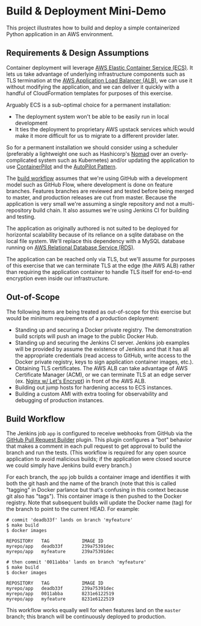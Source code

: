 # Build & Deployment Mini-Demo

This project illustrates how to build and deploy a simple containerized Python application in an AWS environment.

## Requirements & Design Assumptions

Container deployment will leverage [AWS Elastic Container Service (ECS)](http://docs.aws.amazon.com/AmazonECS/latest/developerguide). It lets us take advantage of underlying infrastructure components such as TLS termination at the [AWS Application Load Balancer (ALB)](http://docs.aws.amazon.com/elasticloadbalancing/latest/application/create-https-listener.html), we can use it without modifying the application, and we can deliver it quickly with a handful of CloudFormation templates for purposes of this exercise.

Arguably ECS is a sub-optimal choice for a permanent installation:
- The deployment system won't be able to be easily run in local development
- It ties the deployment to proprietary AWS upstack services which would make it more difficult for us to migrate to a different provider later.

So for a permanent installation we should consider using a scheduler (preferably a lightweight one such as Hashicorp's [Nomad](https://www.nomadproject.io/) over an overly-complicated system such as Kubernetes) and/or updating the application to use [ContainerPilot](https://github.com/joyent/containerpilot) and the [AutoPilot Pattern](https://github.com/autopilotpattern).

The [build workflow](#build-workflow) assumes that we're using GitHub with a development model such as GitHub Flow, where development is done on feature branches. Features branches are reviewed and tested before being merged to master, and production releases are cut from master. Because the application is very small we're assuming a single repository and not a multi-repository build chain. It also assumes we're using Jenkins CI for building and testing.

The application as originally authored is not suited to be deployed for horizontal scalability because of its reliance on a sqlite database on the local file system. We'll replace this dependency with a MySQL database running on [AWS Relational Database Service (RDS)](https://aws.amazon.com/rds/).

The application can be reached only via TLS, but we'll assume for purposes of this exercise that we can terminate TLS at the edge (the AWS ALB) rather than requiring the application container to handle TLS itself for end-to-end encryption even inside our infrastructure.

## Out-of-Scope

The following items are being treated as out-of-scope for this exercise but would be minimum requirements of a production deployment:

- Standing up and securing a Docker private registry. The demonstration build scripts will push an image to the public Docker Hub.
- Standing up and securing the Jenkins CI server. Jenkins job examples will be provided by assume the existence of Jenkins and that it has all the appropriate credentials (read access to GitHub, write access to the Docker private registry, keys to sign application container images, etc.).
- Obtaining TLS certificates. The AWS ALB can take advantage of AWS Certificate Manager (ACM), or we can terminate TLS at an edge server (ex. [Nginx w/ Let's Encrypt](https://github.com/autopilotpattern/nginx)) in front of the AWS ALB.
- Building out jump hosts for hardening access to ECS instances.
- Building a custom AMI with extra tooling for observability and debugging of production instances.

## Build Workflow

The Jenkins job `app` is configured to receive webhooks from GitHub via the [GitHub Pull Request Builder](https://wiki.jenkins-ci.org/display/JENKINS/GitHub+pull+request+builder+plugin) plugin. This plugin configures a "bot" behavior that makes a comment in each pull request to get approval to build the branch and run the tests. (This workflow is required for any open source application to avoid malicious builds; if the application were closed source we could simply have Jenkins build every branch.)

For each branch, the `app` job builds a container image and identifies it with both the git hash and the name of the branch (note that this is called "tagging" in Docker parlance but that's confusing in this context because git also has "tags"). This container image is then pushed to the Docker registry. Note that subsequent builds will update the Docker name (tag) for the branch to point to the current HEAD. For example:

```
# commit 'deadb33f' lands on branch 'myfeature'
$ make build
$ docker images

REPOSITORY   TAG            IMAGE ID
myrepo/app   deadb33f       239a75391dec
myrepo/app   myfeature      239a75391dec

# then commit '0011abba' lands on branch 'myfeature'
$ make build
$ docker images

REPOSITORY   TAG            IMAGE ID
myrepo/app   deadb33f       239a75391dec
myrepo/app   0011abba       8231e6122519
myrepo/app   myfeature      8231e6122519
```

This workflow works equally well for when features land on the `master` branch; this branch will be continuously deployed to production.

